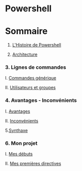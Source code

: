 # Powershell
# Sommaire 
1. [L'Histoire de Powershell](https://github.com/EnzoooPNT/Powershell/blob/main/histoire.md)

2. [Architecture](http://)

### 3. Lignes de commandes 
I. [Commandes générique](https://github.com/EnzoooPNT/Powershell/blob/main/commandes.md)

II. [Utilisateurs et groupes ](https://github.com/EnzoooPNT/Powershell/blob/main/Utilisateurs%26groupes.md)

### 4. Avantages - Inconvénients
I. [Avantages](https://github.com/EnzoooPNT/Powershell/blob/main/Avantage.md)

II. [Inconvénients](https://github.com/EnzoooPNT/Powershell/blob/main/Inconv%C3%A9nients.md)

5.[Synthaxe](https://github.com/EnzoooPNT/Powershell/blob/main/Synthaxe.md)

### 6. Mon projet
I. [Mes débuts](https://github.com/EnzoooPNT/Powershell/blob/main/mesd%C3%A9buts.md)

II. [Mes premières directives](https://github.com/EnzoooPNT/Powershell/blob/main/directives.md)
